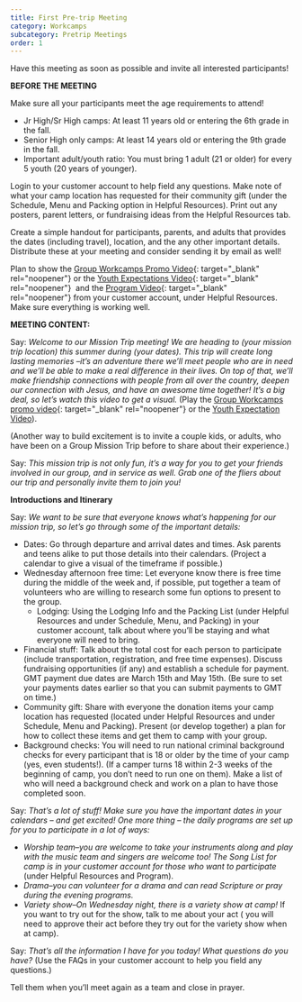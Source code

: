 ```yaml
---
title: First Pre-trip Meeting
category: Workcamps
subcategory: Pretrip Meetings
order: 1
---
```


Have this meeting as soon as possible and invite all interested participants\!

**BEFORE THE MEETING**

Make sure all your participants meet the age requirements to attend\!

* Jr High/Sr High camps: At least 11 years old or entering the 6th grade in the fall.
* Senior High only camps: At least 14 years old or entering the 9th grade in the fall.
* Important adult/youth ratio: You must bring 1 adult (21 or older) for every 5 youth (20 years of younger).

Login to your customer account to help field any questions. Make note of what your camp location has requested for their community gift (under the Schedule, Menu and Packing option in Helpful Resources). Print out any posters, parent letters, or fundraising ideas from the Helpful Resources tab.

Create a simple handout for participants, parents, and adults that provides the dates (including travel), location, and the any other important details. Distribute these at your meeting and consider sending it by email as well\!

Plan to show the [Group Workcamps Promo Video](https://youtu.be/4DXWSAVYqk4){: target="_blank" rel="noopener"} or the [Youth Expectations Video](https://vimeo.com/300598078){: target="_blank" rel="noopener"}&nbsp; and the [Program Video](https://vimeo.com/392103477){: target="_blank" rel="noopener"}&nbsp;from your customer account, under Helpful Resources. Make sure everything is working well.

**MEETING CONTENT:**

Say: *Welcome to our Mission Trip meeting\! We are heading to (your mission trip location) this summer during (your dates). This trip will create long lasting memories –it’s an adventure there we’ll meet people who are in need and we’ll be able to make a real difference in their lives. On top of that, we’ll make friendship connections with people from all over the country, deepen our connection with Jesus, and have an awesome time together\! It’s a big deal, so let’s watch this video to get a visual.* (Play the [Group Workcamps promo video](https://youtu.be/4DXWSAVYqk4){: target="_blank" rel="noopener"} or the [Youth Expectation Video](https://vimeo.com/300598078)).

(Another way to build excitement is to invite a couple kids, or adults, who have been on a Group Mission Trip before to share about their experience.)

Say: *This mission trip is not only fun, it’s a way for you to get your friends involved in our group, and in service as well. Grab one of the fliers about our trip and personally invite them to join you\!*

**Introductions and Itinerary**

Say: *We want to be sure that everyone knows what’s happening for our mission trip, so let’s go through some of the important details:*

* Dates: Go through departure and arrival dates and times. Ask parents and teens alike to put those details into their calendars. (Project a calendar to give a visual of the timeframe if possible.)
* Wednesday afternoon free time: Let everyone know there is free time during the middle of the week and, if possible, put together a team of volunteers who are willing to research some fun options to present to the group.
  * Lodging: Using the Lodging Info and the Packing List (under Helpful Resources and under Schedule, Menu, and Packing) in your customer account, talk about where you’ll be staying and what everyone will need to bring.
* Financial stuff: Talk about the total cost for each person to participate (include transportation, registration, and free time expenses). Discuss fundraising opportunities (if any) and establish a schedule for payment. GMT payment due dates are March 15th and May 15th. (Be sure to set your payments dates earlier so that you can submit payments to GMT on time.)&nbsp;
* Community gift: Share with everyone the donation items your camp location has requested (located under Helpful Resources and under Schedule, Menu and Packing). Present (or develop together) a plan for how to collect these items and get them to camp with your group.&nbsp;
* Background checks: You will need to run national criminal background checks for every participant that is 18 or older by the time of your camp (yes, even students\!). (If a camper turns 18 within 2-3 weeks of the beginning of camp, you don’t need to run one on them). Make a list of who will need a background check and work on a plan to have those completed soon.&nbsp;

Say: *That’s a lot of stuff\! Make sure you have the important dates in your calendars – and get excited\! One more thing – the daily programs are set up for you to participate in a lot of ways:*

* *Worship team–you are welcome to take your instruments along and play with the music team and singers are welcome too\! The Song List for camp is in your customer account for those who want to participate* (under Helpful Resources and Program).&nbsp;
* *Drama–you can volunteer for a drama and can read Scripture or pray during the evening programs.&nbsp;*
* *Variety show–On Wednesday night, there is a variety show at camp\!* If you want to try out for the show, talk to me about your act ( you will need to approve their act before they try out for the variety show when at camp).&nbsp;

Say: *That’s all the information I have for you today\! What questions do you have?* (Use the FAQs in your customer account to help you field any questions.)

Tell them when you’ll meet again as a team and close in prayer.&nbsp;
